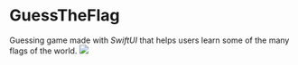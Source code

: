 # GuessTheFlag
Guessing game made with *SwiftUI* that helps users learn some of the many flags of the world.
![](GuessTheFlag.gif)
